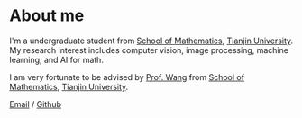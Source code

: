 # About me

I'm a undergraduate student from [School of Mathematics](https://math.tju.edu.cn/), [Tianjin University](https://www.tju.edu.cn/). My research interest includes computer vision, image processing, machine learning, and AI for math. 

I am very fortunate to be advised by [Prof. Wang](https://math.tju.edu.cn/info/1715/6111.htm) from [School of Mathematics](https://math.tju.edu.cn/), [Tianjin University](https://www.tju.edu.cn/). 

[Email](li_binglong@tju.edu.cn) / [Github](https://github.com/BinglongLi) 

